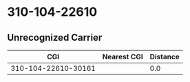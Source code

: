 # 310-104-22610
## Unrecognized Carrier


| CGI | Nearest CGI | Distance |
|-----|-------------|----------|
| 310-104-22610-30161 |  | 0.0 |
